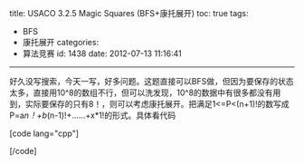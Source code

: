 title: USACO 3.2.5 Magic Squares (BFS+康托展开)
toc: true
tags:
  - BFS
  - 康托展开
categories:
  - 算法竞赛
id: 1438
date: 2012-07-13 11:16:41
---

好久没写搜索，今天一写，好多问题。这题直接可以BFS做，但因为要保存的状态太多，直接用10^8的数组不行，但可以洗发现，10^8的数据中有很多都没有用到，实际要保存的只有8！，则可以考虑康托展开。把满足1<=P<(n+1)!的数写成P=a*n！+b*(n-1)!+......+x*1!的形式。具体看代码

[code lang="cpp"]

[/code]